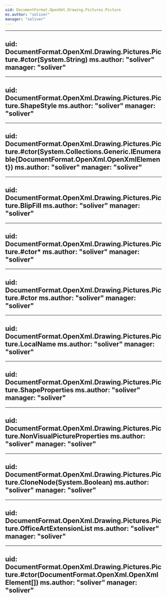 ```yaml
---
uid: DocumentFormat.OpenXml.Drawing.Pictures.Picture
ms.author: "soliver"
manager: "soliver"
---
```


---
uid: DocumentFormat.OpenXml.Drawing.Pictures.Picture.#ctor(System.String)
ms.author: "soliver"
manager: "soliver"
---

---
uid: DocumentFormat.OpenXml.Drawing.Pictures.Picture.ShapeStyle
ms.author: "soliver"
manager: "soliver"
---

---
uid: DocumentFormat.OpenXml.Drawing.Pictures.Picture.#ctor(System.Collections.Generic.IEnumerable{DocumentFormat.OpenXml.OpenXmlElement})
ms.author: "soliver"
manager: "soliver"
---

---
uid: DocumentFormat.OpenXml.Drawing.Pictures.Picture.BlipFill
ms.author: "soliver"
manager: "soliver"
---

---
uid: DocumentFormat.OpenXml.Drawing.Pictures.Picture.#ctor*
ms.author: "soliver"
manager: "soliver"
---

---
uid: DocumentFormat.OpenXml.Drawing.Pictures.Picture.#ctor
ms.author: "soliver"
manager: "soliver"
---

---
uid: DocumentFormat.OpenXml.Drawing.Pictures.Picture.LocalName
ms.author: "soliver"
manager: "soliver"
---

---
uid: DocumentFormat.OpenXml.Drawing.Pictures.Picture.ShapeProperties
ms.author: "soliver"
manager: "soliver"
---

---
uid: DocumentFormat.OpenXml.Drawing.Pictures.Picture.NonVisualPictureProperties
ms.author: "soliver"
manager: "soliver"
---

---
uid: DocumentFormat.OpenXml.Drawing.Pictures.Picture.CloneNode(System.Boolean)
ms.author: "soliver"
manager: "soliver"
---

---
uid: DocumentFormat.OpenXml.Drawing.Pictures.Picture.OfficeArtExtensionList
ms.author: "soliver"
manager: "soliver"
---

---
uid: DocumentFormat.OpenXml.Drawing.Pictures.Picture.#ctor(DocumentFormat.OpenXml.OpenXmlElement[])
ms.author: "soliver"
manager: "soliver"
---
